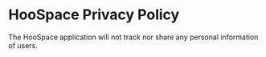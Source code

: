 # HooSpace Privacy Policy
The HooSpace application will not track nor share any personal information of users.
